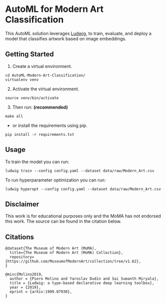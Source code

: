 # AutoML for Modern Art Classification

This AutoML solution leverages [Ludwig](https://ludwig-ai.github.io/ludwig-docs/0.5/index.html),
to train, evaluate, and deploy a model that classifies artwork based on image embeddings.


## Getting Started

1) Create a virtual environment.

```
cd AutoML-Modern-Art-Classification/
virtualenv venv
```

2) Activate the virtual environment.

```
source venv/bin/activate
```

3) Then run: **(recommended)**

```
make all
```

- or install the requirements using pip.

```
pip install -r requirements.txt
```


## Usage

To train the model you can run:

```
ludwig train --config config.yaml --dataset data/raw/Modern_Art.csv
```

To run hyperparameter optimization you can run:

```
ludwig hyperopt --config config.yaml --dataset data/raw/Modern_Art.csv
```


## Disclaimer

This work is for educational purposes only and the MoMA has not endorsed this work. The source can be found in the citation below.


## Citations
```
@dataset{The Museum of Modern Art (MoMA),
  title={The Museum of Modern Art (MoMA) Collection},
  repository={https://github.com/MuseumofModernArt/collection/tree/v1.62},
}

@misc{Molino2019,
  author = {Piero Molino and Yaroslav Dudin and Sai Sumanth Miryala},
  title = {Ludwig: a type-based declarative deep learning toolbox},
  year = {2019},
  eprint = {arXiv:1909.07930},
}
```